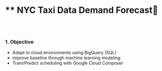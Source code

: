 <br/>
<br/>

# ** NYC Taxi Data Demand Forecast🚕

<br/>
<br/>

### 1. Objective
- Adapt to cloud environments using BigQuery (SQL)
- improve baseline through machine learning modeling
- Train/Predict scheduling with Google Cloud Composer
